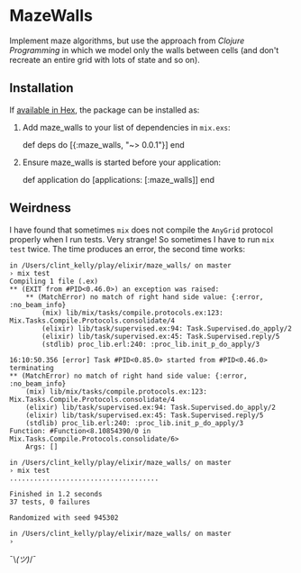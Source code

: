 # MazeWalls

Implement maze algorithms, but use the approach from _Clojure Programming_ in which we model only
the walls between cells (and don't recreate an entire grid with lots of state and so on).

## Installation

If [available in Hex](https://hex.pm/docs/publish), the package can be installed as:

  1. Add maze_walls to your list of dependencies in `mix.exs`:

        def deps do
          [{:maze_walls, "~> 0.0.1"}]
        end

  2. Ensure maze_walls is started before your application:

        def application do
          [applications: [:maze_walls]]
        end

## Weirdness

I have found that sometimes `mix` does not compile the `AnyGrid` protocol properly when I run tests.
Very strange! So sometimes I have to run `mix test` twice. The time produces an error, the second
time works:

    in /Users/clint_kelly/play/elixir/maze_walls/ on master
    › mix test
    Compiling 1 file (.ex)
    ** (EXIT from #PID<0.46.0>) an exception was raised:
        ** (MatchError) no match of right hand side value: {:error, :no_beam_info}
            (mix) lib/mix/tasks/compile.protocols.ex:123: Mix.Tasks.Compile.Protocols.consolidate/4
            (elixir) lib/task/supervised.ex:94: Task.Supervised.do_apply/2
            (elixir) lib/task/supervised.ex:45: Task.Supervised.reply/5
            (stdlib) proc_lib.erl:240: :proc_lib.init_p_do_apply/3

    16:10:50.356 [error] Task #PID<0.85.0> started from #PID<0.46.0> terminating
    ** (MatchError) no match of right hand side value: {:error, :no_beam_info}
        (mix) lib/mix/tasks/compile.protocols.ex:123: Mix.Tasks.Compile.Protocols.consolidate/4
        (elixir) lib/task/supervised.ex:94: Task.Supervised.do_apply/2
        (elixir) lib/task/supervised.ex:45: Task.Supervised.reply/5
        (stdlib) proc_lib.erl:240: :proc_lib.init_p_do_apply/3
    Function: #Function<8.10854390/0 in Mix.Tasks.Compile.Protocols.consolidate/6>
        Args: []

    in /Users/clint_kelly/play/elixir/maze_walls/ on master
    › mix test
    .....................................

    Finished in 1.2 seconds
    37 tests, 0 failures

    Randomized with seed 945302

    in /Users/clint_kelly/play/elixir/maze_walls/ on master
    ›

¯\\_(ツ)_/¯
